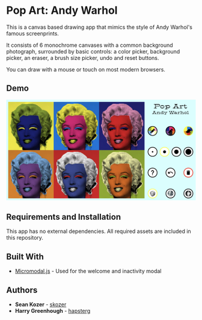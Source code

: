 # Pop Art: Andy Warhol

This is a canvas based drawing app that mimics the style of Andy Warhol's famous screenprints.

It consists of 6 monochrome canvases with a common background photograph, surrounded by basic controls: a color picker, background picker, an eraser, a brush size picker, undo and reset buttons.

You can draw with a mouse or touch on most modern browsers.

## Demo

[![Pop Art: Andy Warhol](https://raw.githubusercontent.com/skozer/warhol/master/img/screenshot.png)](https://skozer.github.io/warhol/)

## Requirements and Installation

This app has no external dependencies. All required assets are included in this repository.

## Built With

* [Micromodal.js](https://micromodal.now.sh/) - Used for the welcome and inactivity modal

## Authors

* **Sean Kozer** - [skozer](https://github.com/skozer)
* **Harry Greenhough** - [hapsterg](https://github.com/hapsterg)
